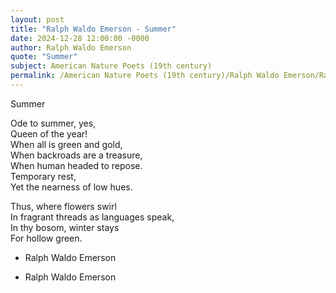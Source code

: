 ```yaml
---
layout: post
title: "Ralph Waldo Emerson - Summer"
date: 2024-12-28 12:00:00 -0000
author: Ralph Waldo Emerson
quote: "Summer"
subject: American Nature Poets (19th century)
permalink: /American Nature Poets (19th century)/Ralph Waldo Emerson/Ralph Waldo Emerson - Summer
---
```


Summer

Ode to summer, yes,  
Queen of the year!  
When all is green and gold,  
When backroads are a treasure,  
When human headed to repose.  
Temporary rest,  
Yet the nearness of low hues.  

Thus, where flowers swirl  
In fragrant threads as languages speak,  
In thy bosom, winter stays  
For hollow green.  
- Ralph Waldo Emerson

- Ralph Waldo Emerson

